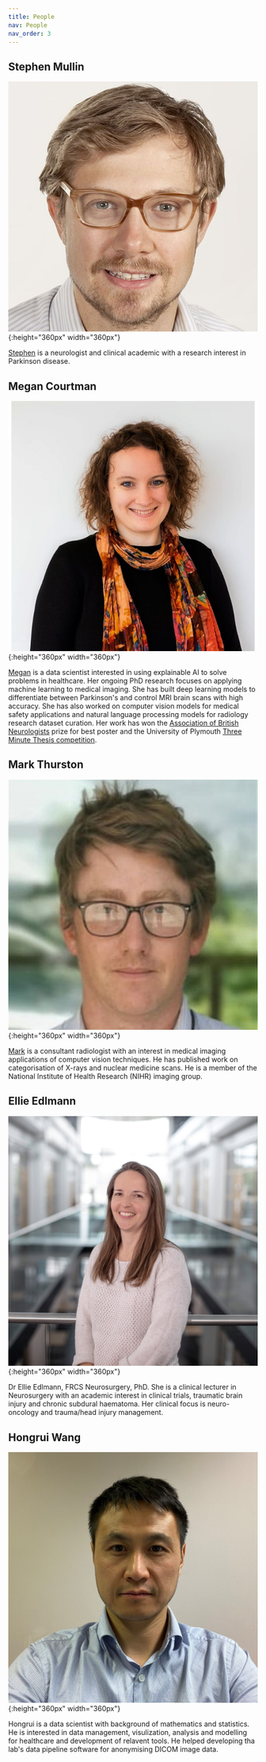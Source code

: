 ```yaml
---
title: People
nav: People
nav_order: 3
---
```


## Stephen Mullin
![Stephen Mullin](/assets/img/Stephen_Mullin.jpg){:height="360px" width="360px"}

[Stephen](https://www.plymouth.ac.uk/staff/stephen-mullin) is a neurologist and clinical academic with a research interest in Parkinson disease.

## Megan Courtman
![Megan Courtman](/assets/img/Megan_Courtman.jpg){:height="360px" width="360px"}

[Megan](https://www.plymouth.ac.uk/staff/megan-courtman) is a data scientist interested in using explainable AI to solve problems in healthcare. Her ongoing PhD research focuses on applying machine learning to medical imaging. She has built deep learning models to differentiate between Parkinson's and control MRI brain scans with high accuracy. She has also worked on computer vision models for medical safety applications and natural language processing models for radiology research dataset curation. Her work has won the [Association of British Neurologists](https://www.theabn.org/) prize for best poster and the University of Plymouth [Three Minute Thesis competition](https://www.plymouth.ac.uk/student-life/your-studies/research-degrees/doctoral-college/researcher-development-programme/three-minute-thesis-competition). 

## Mark Thurston
![Mark Thurston](/assets/img/Mark_Thurston.jpg){:height="360px" width="360px"}

[Mark](https://www.plymouth.ac.uk/staff/mark-thurston) is a consultant radiologist with an interest in medical imaging applications of computer vision techniques. He has published work on categorisation of X-rays and nuclear medicine scans. He is a member of the National Institute of Health Research (NIHR) imaging group.

## Ellie Edlmann
![Ellie Edlmann](/assets/img/Ellie_Edlmann.jpg){:height="360px" width="360px"}

Dr Ellie Edlmann, FRCS Neurosurgery, PhD. She is a clinical lecturer in Neurosurgery with an academic interest in clinical trials, traumatic brain injury and chronic subdural haematoma. Her clinical focus is neuro-oncology and trauma/head injury management. 

## Hongrui Wang
![Hongrui Wang](/assets/img/Hongrui_Wang.jpg){:height="360px" width="360px"}

Hongrui is a data scientist with background of mathematics and statistics. He is interested in data management, visulization, analysis and modelling for healthcare and development of relavent tools. He helped developing tha lab's data pipeline software for anonymising DICOM image data.
